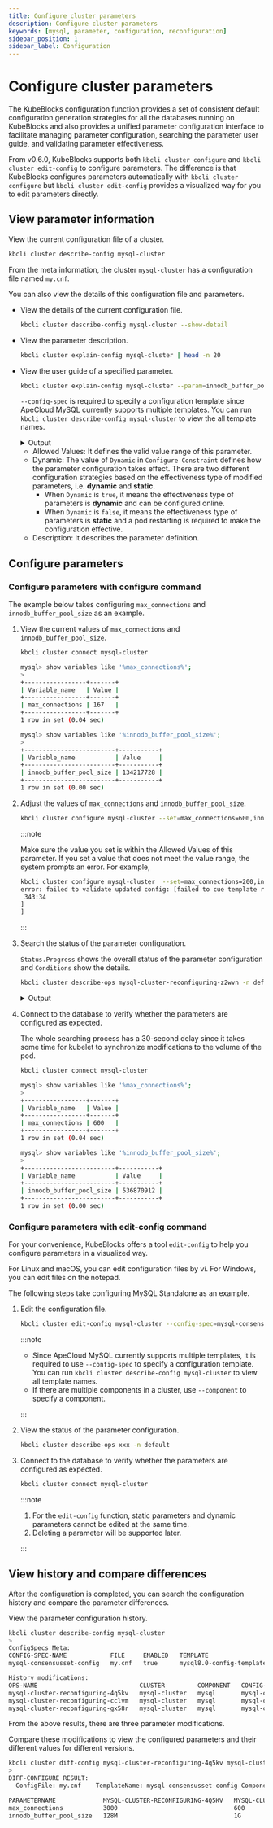 ```yaml
---
title: Configure cluster parameters
description: Configure cluster parameters
keywords: [mysql, parameter, configuration, reconfiguration]
sidebar_position: 1
sidebar_label: Configuration
---
```


# Configure cluster parameters

The KubeBlocks configuration function provides a set of consistent default configuration generation strategies for all the databases running on KubeBlocks and also provides a unified parameter configuration interface to facilitate managing parameter configuration, searching the parameter user guide, and validating parameter effectiveness.

From v0.6.0, KubeBlocks supports both `kbcli cluster configure` and `kbcli cluster edit-config` to configure parameters. The difference is that KubeBlocks configures parameters automatically with `kbcli cluster configure` but `kbcli cluster edit-config` provides a visualized way for you to edit parameters directly.

## View parameter information

View the current configuration file of a cluster.

```bash
kbcli cluster describe-config mysql-cluster  
```

From the meta information, the cluster `mysql-cluster` has a configuration file named `my.cnf`.

You can also view the details of this configuration file and parameters.

* View the details of the current configuration file.

   ```bash
   kbcli cluster describe-config mysql-cluster --show-detail
   ```

* View the parameter description.

  ```bash
  kbcli cluster explain-config mysql-cluster | head -n 20
  ```

* View the user guide of a specified parameter.
  
  ```bash
  kbcli cluster explain-config mysql-cluster --param=innodb_buffer_pool_size --config-spec=mysql-consensusset-config
  ```

  `--config-spec` is required to specify a configuration template since ApeCloud MySQL currently supports multiple templates. You can run `kbcli cluster describe-config mysql-cluster` to view the all template names.

  <details>

  <summary>Output</summary>

  ```bash
  template meta:
    ConfigSpec: mysql-consensusset-config        ComponentName: mysql        ClusterName: mysql-cluster

  Configure Constraint:
    Parameter Name:     innodb_buffer_pool_size
    Allowed Values:     [5242880-18446744073709552000]
    Scope:              Global
    Dynamic:            false
    Type:               integer
    Description:        The size in bytes of the memory buffer innodb uses to cache data and indexes of its tables  
  ```
  
  </details>

  * Allowed Values: It defines the valid value range of this parameter.
  * Dynamic: The value of `Dynamic` in `Configure Constraint` defines how the parameter configuration takes effect. There are two different configuration strategies based on the effectiveness type of modified parameters, i.e. **dynamic** and **static**.
    * When `Dynamic` is `true`, it means the effectiveness type of parameters is **dynamic** and can be configured online.
    * When `Dynamic` is `false`, it means the effectiveness type of parameters is **static** and a pod restarting is required to make the configuration effective.
  * Description: It describes the parameter definition.

## Configure parameters

### Configure parameters with configure command

The example below takes configuring `max_connections` and `innodb_buffer_pool_size` as an example.

1. View the current values of `max_connections` and `innodb_buffer_pool_size`.

   ```bash
   kbcli cluster connect mysql-cluster
   ```

   ```bash
   mysql> show variables like '%max_connections%';
   >
   +-----------------+-------+
   | Variable_name   | Value |
   +-----------------+-------+
   | max_connections | 167   |
   +-----------------+-------+
   1 row in set (0.04 sec)
   ```

   ```bash
   mysql> show variables like '%innodb_buffer_pool_size%';
   >
   +-------------------------+-----------+
   | Variable_name           | Value     |
   +-------------------------+-----------+
   | innodb_buffer_pool_size | 134217728 |
   +-------------------------+-----------+
   1 row in set (0.00 sec)
   ```

2. Adjust the values of `max_connections` and `innodb_buffer_pool_size`.

   ```bash
   kbcli cluster configure mysql-cluster --set=max_connections=600,innodb_buffer_pool_size=512M
   ```

   :::note

   Make sure the value you set is within the Allowed Values of this parameter. If you set a value that does not meet the value range, the system prompts an error. For example,

   ```bash
   kbcli cluster configure mysql-cluster  --set=max_connections=200,innodb_buffer_pool_size=2097152
   error: failed to validate updated config: [failed to cue template render configure: [mysqld.innodb_buffer_pool_size: invalid value 2097152 (out of bound >=5242880):
    343:34
   ]
   ]
   ```

   :::

3. Search the status of the parameter configuration.

   `Status.Progress` shows the overall status of the parameter configuration and `Conditions` show the details.

   ```bash
   kbcli cluster describe-ops mysql-cluster-reconfiguring-z2wvn -n default
   ```

   <details>

   <summary>Output</summary>

   ```bash
   Spec:
     Name: mysql-cluster-reconfiguring-z2wvn        NameSpace: default        Cluster: mysql-cluster        Type: Reconfiguring

    Command:
      kbcli cluster configure mysql-cluster --component-names=mysql --template-name=mysql-consensusset-config --config-file=my.cnf --set innodb_buffer_pool_size=512M --set max_connections=600

    Status:
      Start Time:         Mar 13,2023 02:55 UTC+0800
      Completion Time:    Mar 13,2023 02:55 UTC+0800
      Duration:           1s
      Status:             Succeed
      Progress:           1/1

    Conditions:
    LAST-TRANSITION-TIME         TYPE                 REASON                            STATUS   MESSAGE
    Mar 13,2023 02:55 UTC+0800   Progressing          OpsRequestProgressingStarted      True     Start to process the OpsRequest: mysql-cluster-reconfiguring-z2wvn in Cluster: mysql-cluster
    Mar 13,2023 02:55 UTC+0800   Validated            ValidateOpsRequestPassed          True     OpsRequest: mysql-cluster-reconfiguring-z2wvn is validated
    Mar 13,2023 02:55 UTC+0800   Reconfigure          ReconfigureStarted                True     Start to reconfigure in Cluster: mysql-cluster, Component: mysql
    Mar 13,2023 02:55 UTC+0800   ReconfigureMerged    ReconfigureMerged                 True     Reconfiguring in Cluster: mysql-cluster, Component: mysql, ConfigTpl: mysql-consensusset-config, info: updated: map[my.cnf:{"mysqld":{"innodb_buffer_pool_size":"512M","max_connections":"600"}}], added: map[], deleted:map[]
    Mar 13,2023 02:55 UTC+0800   ReconfigureSucceed   ReconfigureSucceed                True     Reconfiguring in Cluster: mysql-cluster, Component: mysql, ConfigTpl: mysql-consensusset-config, info: updated policy: <autoReload>, updated: map[my.cnf:{"mysqld":{"innodb_buffer_pool_size":"512M","max_connections":"600"}}], added: map[], deleted:map[]
    Mar 13,2023 02:55 UTC+0800   Succeed              OpsRequestProcessedSuccessfully   True     Successfully processed the OpsRequest: mysql-cluster-reconfiguring-z2wvn in Cluster: mysql-cluster
    ```

    </details>

4. Connect to the database to verify whether the parameters are configured as expected.

   The whole searching process has a 30-second delay since it takes some time for kubelet to synchronize modifications to the volume of the pod.

   ```bash
   kbcli cluster connect mysql-cluster
   ```

   ```bash
   mysql> show variables like '%max_connections%';
   >
   +-----------------+-------+
   | Variable_name   | Value |
   +-----------------+-------+
   | max_connections | 600   |
   +-----------------+-------+
   1 row in set (0.04 sec)
   ```
  
   ```bash
   mysql> show variables like '%innodb_buffer_pool_size%';
   >
   +-------------------------+-----------+
   | Variable_name           | Value     |
   +-------------------------+-----------+
   | innodb_buffer_pool_size | 536870912 |
   +-------------------------+-----------+
   1 row in set (0.00 sec)
   ```

### Configure parameters with edit-config command

For your convenience, KubeBlocks offers a tool `edit-config` to help you configure parameters in a visualized way.

For Linux and macOS, you can edit configuration files by vi. For Windows, you can edit files on the notepad.

The following steps take configuring MySQL Standalone as an example.

1. Edit the configuration file.

   ```bash
   kbcli cluster edit-config mysql-cluster --config-spec=mysql-consensusset-config
   ```

   :::note

   * Since ApeCloud MySQL currently supports multiple templates, it is required to use `--config-spec` to specify a configuration template. You can run `kbcli cluster describe-config mysql-cluster` to view all template names.
   * If there are multiple components in a cluster, use `--component` to specify a component.

   :::

2. View the status of the parameter configuration.

   ```bash
   kbcli cluster describe-ops xxx -n default
   ```

3. Connect to the database to verify whether the parameters are configured as expected.

   ```bash
   kbcli cluster connect mysql-cluster
   ```

   :::note

   1. For the `edit-config` function, static parameters and dynamic parameters cannot be edited at the same time.
   2. Deleting a parameter will be supported later.

   :::

## View history and compare differences

After the configuration is completed, you can search the configuration history and compare the parameter differences.

View the parameter configuration history.

```bash
kbcli cluster describe-config mysql-cluster
>
ConfigSpecs Meta:
CONFIG-SPEC-NAME            FILE     ENABLED   TEMPLATE                   CONSTRAINT                    RENDERED                                  COMPONENT   CLUSTER                
mysql-consensusset-config   my.cnf   true      mysql8.0-config-template   mysql8.0-config-constraints   mysql-cluster-mysql-mysql-config   mysql       mysql-cluster   

History modifications:
OPS-NAME                            CLUSTER         COMPONENT   CONFIG-SPEC-NAME            FILE     STATUS    POLICY   PROGRESS   CREATED-TIME                 VALID-UPDATED                                                                                                                     
mysql-cluster-reconfiguring-4q5kv   mysql-cluster   mysql       mysql-consensusset-config   my.cnf   Succeed   reload   -/-        Mar 16,2023 15:44 UTC+0800   {"my.cnf":"{\"mysqld\":{\"max_connections\":\"3000\",\"read_buffer_size\":\"24288\"}}"}                                           
mysql-cluster-reconfiguring-cclvm   mysql-cluster   mysql       mysql-consensusset-config   my.cnf   Succeed   reload   -/-        Mar 16,2023 17:28 UTC+0800   {"my.cnf":"{\"mysqld\":{\"innodb_buffer_pool_size\":\"1G\",\"max_connections\":\"600\"}}"}   
mysql-cluster-reconfiguring-gx58r   mysql-cluster   mysql       mysql-consensusset-config   my.cnf   Succeed            -/-        Mar 16,2023 17:28 UTC+0800                       
```

From the above results, there are three parameter modifications.

Compare these modifications to view the configured parameters and their different values for different versions.

```bash
kbcli cluster diff-config mysql-cluster-reconfiguring-4q5kv mysql-cluster-reconfiguring-gx58r
>
DIFF-CONFIGURE RESULT:
  ConfigFile: my.cnf    TemplateName: mysql-consensusset-config ComponentName: mysql    ClusterName: mysql-cluster       UpdateType: update      

PARAMETERNAME             MYSQL-CLUSTER-RECONFIGURING-4Q5KV   MYSQL-CLUSTER-RECONFIGURING-GX58R   
max_connections           3000                                600                                        
innodb_buffer_pool_size   128M                                1G 
```
